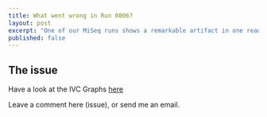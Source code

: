 ```yaml
---
title: What went wrong in Run 0006?
layout: post
excerpt: "One of our MiSeq runs shows a remarkable artifact in one read.  Posting the data here so I can refer people to it."
published: false
---
```


## The issue

Have a look at the IVC Graphs [here](https://raw.githubusercontent.com/zwets/run-0006/master/README.md)

Leave a comment here (issue), or send me an email.


